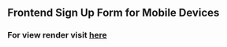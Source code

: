 ## Frontend Sign Up Form for Mobile Devices

### For view render visit [here](http://codepen.io/abdusa/pen/GNQdKy)